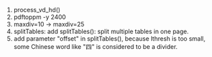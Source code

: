 1. process_vd_hd()
2. pdftoppm -y 2400
3. maxdiv=10 -> maxdiv=25
4. splitTables: add splitTables(): split multiple tables in one page.
5. add parameter "offset" in splitTables(), because lthresh is too small, some Chinese word like "四" is considered to be a divider.


